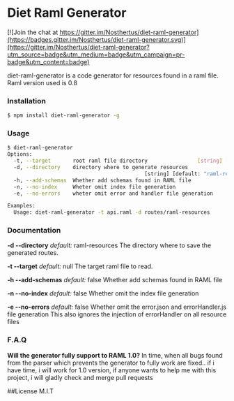 # Diet Raml Generator

[![Join the chat at https://gitter.im/Nosthertus/diet-raml-generator](https://badges.gitter.im/Nosthertus/diet-raml-generator.svg)](https://gitter.im/Nosthertus/diet-raml-generator?utm_source=badge&utm_medium=badge&utm_campaign=pr-badge&utm_content=badge)

diet-raml-generator is a code generator for resources found in a raml file.
Raml version used is 0.8

### Installation

```sh
$ npm install diet-raml-generator -g
```

### Usage
```sh
$ diet-raml-generator 
Options:
  -t, --target       root raml file directory                [string] [required]
  -d, --directory    directory where to generate resources
                                            [string] [default: "raml-resources"]
  -h, --add-schemas  Whether add schemas found in RAML file            [boolean]
  -n, --no-index     Wheter omit index file generation                 [boolean]
  -e, --no-errors    wheter omit error and handler file generation     [boolean]

Examples:
  Usage: diet-raml-generator -t api.raml -d routes/raml-resources

```

### Documentation

**-d --directory**
*default:* raml-resources
The directory where to save the generated routes.

**-t --target**
*default:* null
The target raml file to read.

**-h --add-schemas**
*default:* false
Whether add schemas found in RAML file

**-n --no-index**
*default:* false
Whether omit the index file generation

**-e --no-errors**
*default:* false
Whether omit the error.json and errorHandler.js file generation
This also ignores the injection of errorHandler on all resource files

### F.A.Q
**Will the generator fully support to RAML 1.0?**
In time, when all bugs found from the parser which prevents the generator to fully work are fixed.. if i have time, i will work for 1.0 version, if anyone wants to help me with this project, i will gladly check and merge pull requests

##License
M.I.T